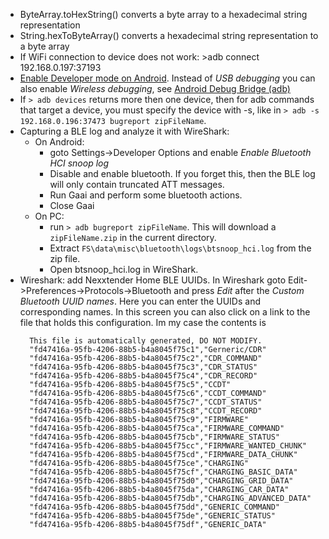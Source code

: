 - ByteArray.toHexString() converts a byte array to a hexadecimal string representation
- String.hexToByteArray() converts a hexadecimal string representation to a byte array
- If WiFi connection to device does not work:  >adb connect 192.168.0.197:37193
- [Enable Developer mode on Android](https://developer.android.com/studio/debug/dev-options).
  Instead of *USB debugging* you can also enable *Wireless debugging*, see
  [Android Debug Bridge (adb)](https://developer.android.com/tools/adb)
- If `> adb devices` returns more then one device, then for adb commands that target a device, you 
  must specify the device with -s, like in `> adb -s 192.168.0.196:37473 bugreport zipFileName`.
- Capturing a BLE log and analyze it with WireShark:
  - On Android: 
    - goto Settings->Developer Options and enable *Enable Bluetooth HCI snoop log*
    - Disable and enable bluetooth. If you forget this, then the BLE log will only contain truncated ATT messages.
    - Run Gaai and perform some bluetooth actions.
    - Close Gaai
  - On PC:
    - run `> adb bugreport zipFileName`. This will download a `zipFileName.zip` in the current directory.
    - Extract `FS\data\misc\bluetooth\logs\btsnoop_hci.log` from the zip file.
    - Open btsnoop_hci.log in WireShark.
- Wireshark: add Nexxtender Home BLE UUIDs.
  In Wireshark goto Edit->Preferences->Protocols->Bluetooth and press *Edit* after the 
  *Custom Bluetooth UUID names*. Here you can enter the UUIDs and corresponding names.
  In this screen you can also click on a link to the file that holds this configuration.
  Im my case the contents is
  ```
    This file is automatically generated, DO NOT MODIFY.
    "fd47416a-95fb-4206-88b5-b4a8045f75c1","Gerneric/CDR"
    "fd47416a-95fb-4206-88b5-b4a8045f75c2","CDR_COMMAND"
    "fd47416a-95fb-4206-88b5-b4a8045f75c3","CDR_STATUS"
    "fd47416a-95fb-4206-88b5-b4a8045f75c4","CDR_RECORD"
    "fd47416a-95fb-4206-88b5-b4a8045f75c5","CCDT"
    "fd47416a-95fb-4206-88b5-b4a8045f75c6","CCDT_COMMAND"
    "fd47416a-95fb-4206-88b5-b4a8045f75c7","CCDT_STATUS"
    "fd47416a-95fb-4206-88b5-b4a8045f75c8","CCDT_RECORD"
    "fd47416a-95fb-4206-88b5-b4a8045f75c9","FIRMWARE"
    "fd47416a-95fb-4206-88b5-b4a8045f75ca","FIRMWARE_COMMAND"
    "fd47416a-95fb-4206-88b5-b4a8045f75cb","FIRMWARE_STATUS"
    "fd47416a-95fb-4206-88b5-b4a8045f75cc","FIRMWARE_WANTED_CHUNK"
    "fd47416a-95fb-4206-88b5-b4a8045f75cd","FIRMWARE_DATA_CHUNK"
    "fd47416a-95fb-4206-88b5-b4a8045f75ce","CHARGING"
    "fd47416a-95fb-4206-88b5-b4a8045f75cf","CHARGING_BASIC_DATA"
    "fd47416a-95fb-4206-88b5-b4a8045f75d0","CHARGING_GRID_DATA"
    "fd47416a-95fb-4206-88b5-b4a8045f75da","CHARGING_CAR_DATA"
    "fd47416a-95fb-4206-88b5-b4a8045f75db","CHARGING_ADVANCED_DATA"
    "fd47416a-95fb-4206-88b5-b4a8045f75dd","GENERIC_COMMAND"
    "fd47416a-95fb-4206-88b5-b4a8045f75de","GENERIC_STATUS"
    "fd47416a-95fb-4206-88b5-b4a8045f75df","GENERIC_DATA"
  ```
